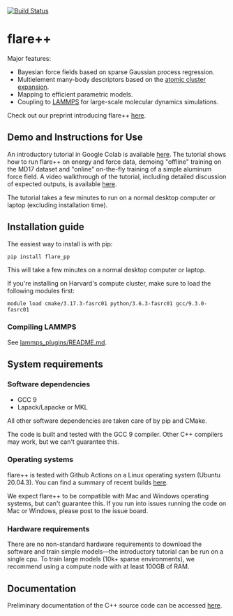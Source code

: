[![Build Status](https://github.com/mir-group/flare_pp/actions/workflows/main.yml/badge.svg)](https://github.com/mir-group/flare_pp/actions)

# flare++
Major features:
* Bayesian force fields based on sparse Gaussian process regression.
* Multielement many-body descriptors based on the [atomic cluster expansion](https://journals.aps.org/prb/abstract/10.1103/PhysRevB.99.014104).
* Mapping to efficient parametric models.
* Coupling to [LAMMPS](https://www.lammps.org/) for large-scale molecular dynamics simulations.

Check out our preprint introducing flare++ [here](https://arxiv.org/abs/2106.01949).

## Demo and Instructions for Use
An introductory tutorial in Google Colab is available [here](https://colab.research.google.com/drive/18_pTcWM19AUiksaRyCgg9BCpVyw744xv). The tutorial shows how to run flare++ on energy and force data, demoing "offline" training on the MD17 dataset and "online" on-the-fly training of a simple aluminum force field. A video walkthrough of the tutorial, including detailed discussion of expected outputs, is available [here](https://youtu.be/-FH_VqRQrso).

The tutorial takes a few minutes to run on a normal desktop computer or laptop (excluding installation time).

## Installation guide
The easiest way to install is with pip:
```
pip install flare_pp
```
This will take a few minutes on a normal desktop computer or laptop.

If you're installing on Harvard's compute cluster, make sure to load the following modules first:
```
module load cmake/3.17.3-fasrc01 python/3.6.3-fasrc01 gcc/9.3.0-fasrc01
```

### Compiling LAMMPS
See [lammps_plugins/README.md](https://github.com/mir-group/flare_pp/blob/master/lammps_plugins/README.md).

## System requirements
### Software dependencies
* GCC 9
* Lapack/Lapacke or MKL

All other software dependencies are taken care of by pip and CMake.

The code is built and tested with the GCC 9 compiler. Other C++ compilers may work, but we can't guarantee this.

### Operating systems
flare++ is tested with Github Actions on a Linux operating system (Ubuntu 20.04.3). You can find a summary of recent builds [here](https://github.com/mir-group/flare_pp/actions).

We expect flare++ to be compatible with Mac and Windows operating systems, but can't guarantee this. If you run into issues running the code on Mac or Windows, please post to the issue board.

### Hardware requirements
There are no non-standard hardware requirements to download the software and train simple models&mdash;the introductory tutorial can be run on a single cpu. To train large models (10k+ sparse environments), we recommend using a compute node with at least 100GB of RAM.

## Documentation
Preliminary documentation of the C++ source code can be accessed [here](https://mir-group.github.io/flare_pp/). 

